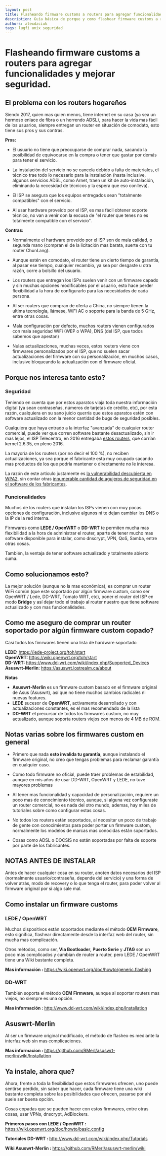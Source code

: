 ```yaml
---
layout: post
title: Flasheando firmware customs a routers para agregar funcionalidades y mejorar seguridad.
description: Guía básica de porque y como flashear firmware customs a routers hogareños.
authors: alexdaciuk
tags: lugfi unix seguridad
---
```


# Flasheando firmware customs a routers para agregar funcionalidades y mejorar seguridad.


## El problema con los routers hogareños

Siendo 2017, quien mas quien menos, tiene internet en su casa (ya sea un hermoso enlace de fibra o un horrendo ADSL), para hacer la vida mas fácil de los usuarios, siempre entregan un router en situación de comodato, esto tiene sus pros y sus contras.


**Pros:**

-   El usuario no tiene que preocuparse de comprar nada, sacando la posibilidad de equivocarse en la compra o tener que gastar por demás para tener el servicio.

-   La instalación del servicio no se cancela debido a falta de materiales, el técnico trae todo lo necesario para la instalación (hasta inclusive, algunos servicios ADSL, como Arnet, traen un kit de auto-instalación, eliminando la necesidad de técnicos y la espera que eso conlleva).

-   El ISP se asegura que los equipos entregados sean "totalmente compatibles" con el servicio.

-   Al usar hardware proveído por el ISP, es mas fácil obtener soporte técnico, no van a venir con la excusa de "el router que tenes no es totalmente compatible con el servicio".


**Contras:**

-   Normalmente el hardware proveído por el ISP son de mala calidad, o segunda mano (compran el de la licitación mas barata, suerte con tu router ChunLang).

-   Aunque estén en comodato, el router tiene un cierto tiempo de garantía, al pasar ese tiempo, cualquier recambio, ya sea por desgaste u otra razón, corre a bolsillo del usuario.

-   Los routers que entregan los ISPs suelen venir con un firmware capado y sin muchas opciones modificables por el usuario, esto hace perder flexibilidad a la hora de configurarlo para las necesidades de cada persona.

-   Al ser routers que compran de oferta a China, no siempre tienen la ultima tecnología, llámese, WiFi AC o soporte para la banda de 5 GHz, entre otras cosas.

-   Mala configuración por defecto, muchos routers vienen configurados con mala seguridad WiFi (WEP o WPA), DNS (del ISP, que todos sabemos que apestan)

-   Nulas actualizaciones, muchas veces, estos routers viene con firmwares personalizados por el ISP, que no suelen sacar actualizaciones del firmware con su personalización, en muchos casos, inclusive bloqueando la actualización con el firmware oficial.


## Porque nos interesa tanto esto?

### Seguridad  

Teniendo en cuenta que por estos aparatos viaja toda nuestra información digital (ya sean contraseñas, números de tarjetas de crédito, etc), por esta razón, cualquiera en su sano juicio querría que estos aparatos estén con software actualizado con la menor cantidad de bugs de seguridad posibles.

Cualquiera que haya entrado a la interfaz "avanzada" de cualquier router comercial, puede ver que corren software bastante desactualizado, sin ir mas lejos, el ISP Telecentro, en 2016 entregaba [estos routers](http://uploads.tapatalk-cdn.com/20170124/1a86a430f5239d933726444229d0c648.jpg), que corrían kernel 2.6.35, en pleno 2016.

La mayoría de los routers (por no decir el 100 %), no reciben actualizaciones, ya sea porque el fabricante esta muy ocupado sacando mas productos de los que podría mantener o directamente no le interesa.

La razón de este articulo justamente es [la vulnerabilidad descubierta en WPA2](https://arstechnica.com/information-technology/2017/10/severe-flaw-in-wpa2-protocol-leaves-wi-fi-traffic-open-to-eavesdropping/?amp=1), sin contar otras [innumerable cantidad de agujeros de seguridad en el software de los fabricantes](https://routersecurity.org/bugs.php).


### Funcionalidades 

Muchos de los routers que instalan los ISPs vienen con muy pocas opciones de configuración, inclusive algunos ni te dejan cambiar los DNS o la IP de la red interna.

Firmwares como **LEDE / OpenWRT** o **DD-WRT** te permiten mucha mas flexibilidad a la hora de administrar el router, aparte de tener mucho mas software disponible para instalar, como dnscrypt, VPN, QoS, Samba, entre otras cosas.

También, la ventaja de tener software actualizado y totalmente abierto suma.


## Como solucionamos esto?

La mejor solución (aunque no la mas económica), es comprar un router WiFi común (que este soportado por algún firmware custom, como ser OpenWRT / Lede, DD-WRT, Tomato WRT, etc), poner el router del ISP en modo **Bridge** y así dejar todo el trabajo al router nuestro que tiene software actualizado y con mas funcionalidades.


## Como me aseguro de comprar un router soportado por algún firmware custom copado?

Casi todos los fimrwares tienen una lista de hardware soportado

**LEDE:** <https://lede-project.org/toh/start>  
**OpenWRT:** <https://wiki.openwrt.org/toh/start>  
**DD-WRT:** <https://www.dd-wrt.com/wiki/index.php/Supported_Devices>  
**Asuswrt-Merlin:** <https://asuswrt.lostrealm.ca/about>  


**Notas**

-   **Asuswrt-Merlin** es un firmware custom basado en el firmware original de Asus (Asuswrt), así que no tiene muchos cambios radicales ni nuevas features.
-   **LEDE** sucesor de **OpenWRT**, activamente desarrollado y con actualizaciones constantes, es el mas recomendado de la lista
-   **DD-WRT** el precursor de todos los firmwares custom, no muy actualizado, aunque soporta routers viejos con menos de 4 MB de ROM.


## Notas varias sobre los firmwares custom en general

-   Primero que nada **esto invalida tu garantía**, aunque instalando el firmware original, no creo que tengas problemas para reclamar garantía en cualquier caso.

-   Como todo firmware no oficial, puede traer problemas de estabilidad, aunque en mis años de usar DD-WRT, OpenWRT y LEDE, no tuve mayores problemas

-   Al tener mas funcionalidad y capacidad de personalización, requiere un poco mas de conocimiento técnico, aunque, si alguna vez configuraste un router comercial, no es nada del otro mundo, ademas, hay miles de tutoriales sobre como configurar estas cosas.

-   No todos los routers están soportados, al necesitar un poco de trabajo de gente con conocimientos para poder portar un firmware custom, normalmente los modelos de marcas mas conocidas están soportados.

-   Cosas como ADSL o DOCSIS no están soportadas por falta de soporte por parte de los fabricantes.


## NOTAS ANTES DE INSTALAR

Antes de hacer cualquier cosa en su router, anoten datos necesarios del ISP (normalmente usuario/contraseña, depende del servicio) y una forma de volver atrás, modo de recovery o lo que tenga el router, para poder volver al firmware original por si algo sale mal.


## Como instalar un firmware customs

### LEDE / OpenWRT

Muchos dispositivos están soportados mediante el método **OEM Firmware**, esto significa, flashear directamente desde la interfaz web del router, sin mucha mas complicación.

Otros métodos, como ser, **Via Bootloader**, **Puerto Serie** y **JTAG** son un poco mas complicados y cambian de router a router, pero LEDE / OpenWRT tiene una Wiki bastante completa.

**Mas información :**  <https://wiki.openwrt.org/doc/howto/generic.flashing>


### DD-WRT

También soporta el método **OEM Firmware**, aunque al soportar routers mas viejos, no siempre es una opción.

**Mas información :** <http://www.dd-wrt.com/wiki/index.php/Installation>


## Asuswrt-Merlin

Al ser un firmware original modificado, el método de flasheo es mediante la interfaz web sin mas complicaciones.

**Mas informacion :** <https://github.com/RMerl/asuswrt-merlin/wiki/Installation>


## Ya instale, ahora que?

Ahora, frente a toda la flexibilidad que estos firmwares ofrecen, uno puede sentirse perdido, sin saber que hacer, cada firmware tiene una wiki bastante completa sobre las posibilidades que ofrecen, pasarse por ahí suele ser buena opción.

Cosas copadas que se pueden hacer con estos firmwares, entre otras cosas, usar VPNs, dnscrypt, AdBlockers.

**Primeros pasos con LEDE / OpenWRT :** <https://wiki.openwrt.org/doc/howto/basic.config>

**Tutoriales DD-WRT :** <http://www.dd-wrt.com/wiki/index.php/Tutorials>

**Wiki Asuswrt-Merlin :** <https://github.com/RMerl/asuswrt-merlin/wiki>
